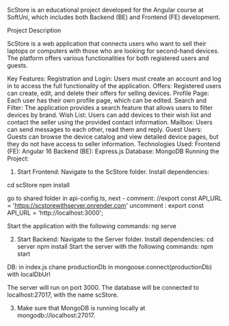 
ScStore is an educational project developed for the Angular course at SoftUni, which includes both Backend (BE) and Frontend (FE) development.

Project Description

ScStore is a web application that connects users who want to sell their laptops or computers with those who are looking for second-hand devices. The platform offers various functionalities for both registered users and guests.

Key Features:
Registration and Login: Users must create an account and log in to access the full functionality of the application.
Offers: Registered users can create, edit, and delete their offers for selling devices.
Profile Page: Each user has their own profile page, which can be edited.
Search and Filter: The application provides a search feature that allows users to filter devices by brand.
Wish List: Users can add devices to their wish list and contact the seller using the provided contact information.
Mailbox: Users can send messages to each other, read them and reply.
Guest Users: Guests can browse the device catalog and view detailed device pages, but they do not have access to seller information.
Technologies Used:
Frontend (FE): Angular 16
Backend (BE): Express.js
Database: MongoDB
Running the Project:
1. Start Frontend:
Navigate to the ScStore folder.
Install dependencies:

cd scStore
npm install

go to shared folder in api-config.ts, next - comment: //export const API_URL = 'https://scstorewithserver.onrender.com' uncomment : export const API_URL = 'http://localhost:3000';

Start the application with the following commands:
ng serve


2. Start Backend:
Navigate to the Server folder.
Install dependencies:
cd server
npm install
Start the server with the following commands:
npm start

DB: in index.js chane productionDb in mongoose.connect(productionDb) with localDbUrl

The server will run on port 3000.
The database will be connected to localhost:27017, with the name scStore.


3. Make sure that MongoDB is running locally at mongodb://localhost:27017.


